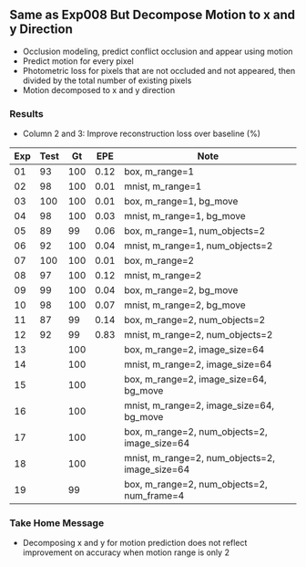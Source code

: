 ## Same as Exp008 But Decompose Motion to x and y Direction

- Occlusion modeling, predict conflict occlusion and appear using motion
- Predict motion for every pixel
- Photometric loss for pixels that are not occluded and not appeared, then divided by the total number of existing pixels
- Motion decomposed to x and y direction

### Results

- Column 2 and 3: Improve reconstruction loss over baseline (%) 

| Exp  | Test | Gt   | EPE  | Note |
| ---- | ---- | ---- | ---- | ---- | 
| 01 | 93 | 100 | 0.12 | box, m_range=1 |
| 02 | 98 | 100 | 0.01 | mnist, m_range=1 |
| 03 | 100 | 100 | 0.01 | box, m_range=1, bg_move |
| 04 | 98 | 100 | 0.03 | mnist, m_range=1, bg_move |
| 05 | 89 | 99 | 0.06 | box, m_range=1, num_objects=2 |
| 06 | 92 | 100 | 0.04 | mnist, m_range=1, num_objects=2 |
| 07 | 100 | 100 | 0.01 | box, m_range=2 |
| 08 | 97 | 100 | 0.12 | mnist, m_range=2 |
| 09 | 99 | 100 | 0.04 | box, m_range=2, bg_move |
| 10 | 98 | 100 | 0.07 | mnist, m_range=2, bg_move |
| 11 | 87 | 99 | 0.14 | box, m_range=2, num_objects=2 |
| 12 | 92 | 99 | 0.83 | mnist, m_range=2, num_objects=2 |
| 13 |  | 100 |  | box, m_range=2, image_size=64 |
| 14 |  | 100 |  | mnist, m_range=2, image_size=64 |
| 15 |  | 100 |  | box, m_range=2, image_size=64, bg_move |
| 16 |  | 100 |  | mnist, m_range=2, image_size=64, bg_move |
| 17 |  | 100 |  | box, m_range=2, num_objects=2, image_size=64 |
| 18 |  | 100 |  | mnist, m_range=2, num_objects=2, image_size=64 |
| 19 |  | 99 |  | box, m_range=2, num_objects=2, num_frame=4 |

### Take Home Message

- Decomposing x and y for motion prediction does not reflect improvement on accuracy when motion range is only 2
